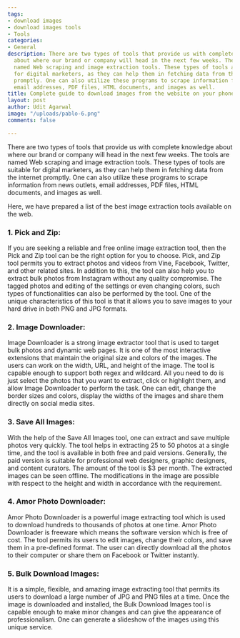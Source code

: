 ```yaml
---
tags:
- download images
- download images tools
- Tools
categories:
- General
description: There are two types of tools that provide us with complete knowledge
  about where our brand or company will head in the next few weeks. The tools are
  named Web scraping and image extraction tools. These types of tools are suitable
  for digital marketers, as they can help them in fetching data from the internet
  promptly. One can also utilize these programs to scrape information from news outlets,
  email addresses, PDF files, HTML documents, and images as well.
title: Complete guide to download images from the website on your phone
layout: post
author: Udit Agarwal
image: "/uploads/pablo-6.png"
comments: false

---
```

There are two types of tools that provide us with complete knowledge about where our brand or company will head in the next few weeks. The tools are named Web scraping and image extraction tools. These types of tools are suitable for digital marketers, as they can help them in fetching data from the internet promptly. One can also utilize these programs to scrape information from news outlets, email addresses, PDF files, HTML documents, and images as well.

Here, we have prepared a list of the best image extraction tools available on the web.

### 1. Pick and Zip:

If you are seeking a reliable and free online image extraction tool, then the Pick and Zip tool can be the right option for you to choose. Pick, and Zip tool permits you to extract photos and videos from Vine, Facebook, Twitter, and other related sites. In addition to this, the tool can also help you to extract bulk photos from Instagram without any quality compromise. The tagged photos and editing of the settings or even changing colors, such types of functionalities can also be performed by the tool. One of the unique characteristics of this tool is that it allows you to save images to your hard drive in both PNG and JPG formats.

### 2. Image Downloader:

Image Downloader is a strong image extractor tool that is used to target bulk photos and dynamic web pages. It is one of the most interactive extensions that maintain the original size and colors of the images. The users can work on the width, URL, and height of the image. The tool is capable enough to support both regex and wildcard. All you need to do is just select the photos that you want to extract, click or highlight them, and allow Image Downloader to perform the task. One can edit, change the border sizes and colors, display the widths of the images and share them directly on social media sites.

### 3. Save All Images:

With the help of the Save All Images tool, one can extract and save multiple photos very quickly. The tool helps in extracting 25 to 50 photos at a single time, and the tool is available in both free and paid versions. Generally, the paid version is suitable for professional web designers, graphic designers, and content curators. The amount of the tool is $3 per month. The extracted images can be seen offline. The modifications in the image are possible with respect to the height and width in accordance with the requirement.

### 4. Amor Photo Downloader:

Amor Photo Downloader is a powerful image extracting tool which is used to download hundreds to thousands of photos at one time. Amor Photo Downloader is freeware which means the software version which is free of cost. The tool permits its users to edit images, change their colors, and save them in a pre-defined format. The user can directly download all the photos to their computer or share them on Facebook or Twitter instantly.

### 5. Bulk Download Images:

It is a simple, flexible, and amazing image extracting tool that permits its users to download a large number of JPG and PNG files at a time. Once the image is downloaded and installed, the Bulk Download Images tool is capable enough to make minor changes and can give the appearance of professionalism. One can generate a slideshow of the images using this unique service.